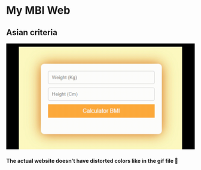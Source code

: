 # My MBI Web
## Asian criteria 
![ExWeb](gif/ExampleMyBMIweb.gif)
#### The actual website doesn't have distorted colors like in the gif file 📢